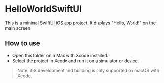 # HelloWorldSwiftUI

This is a minimal SwiftUI iOS app project. It displays "Hello, World!" on the main screen.

## How to use
- Open this folder on a Mac with Xcode installed.
- Select the project in Xcode and run it on a simulator or device.

> Note: iOS development and building is only supported on macOS with Xcode.
